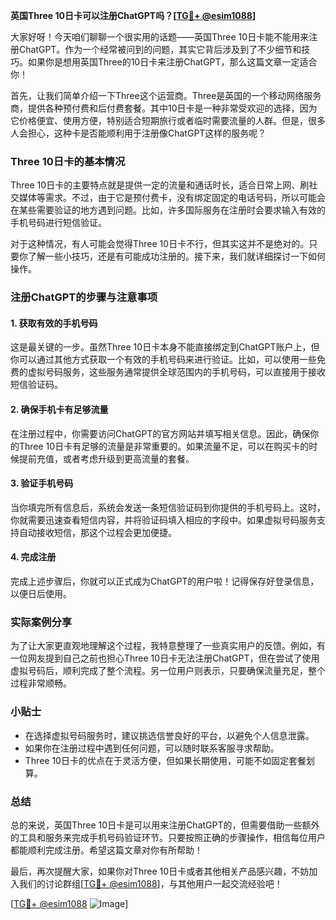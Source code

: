**英国Three 10日卡可以注册ChatGPT吗？[[TG💪+ @esim1088](https://t.me/s/esim1088)]**

大家好呀！今天咱们聊聊一个很实用的话题——英国Three 10日卡能不能用来注册ChatGPT。作为一个经常被问到的问题，其实它背后涉及到了不少细节和技巧。如果你是想用英国Three的10日卡来注册ChatGPT，那么这篇文章一定适合你！

首先，让我们简单介绍一下Three这个运营商。Three是英国的一个移动网络服务商，提供各种预付费和后付费套餐。其中10日卡是一种非常受欢迎的选择，因为它价格便宜、使用方便，特别适合短期旅行或者临时需要流量的人群。但是，很多人会担心，这种卡是否能顺利用于注册像ChatGPT这样的服务呢？

### Three 10日卡的基本情况

Three 10日卡的主要特点就是提供一定的流量和通话时长，适合日常上网、刷社交媒体等需求。不过，由于它是预付费卡，没有绑定固定的电话号码，所以可能会在某些需要验证的地方遇到问题。比如，许多国际服务在注册时会要求输入有效的手机号码进行短信验证。

对于这种情况，有人可能会觉得Three 10日卡不行，但其实这并不是绝对的。只要你了解一些小技巧，还是有可能成功注册的。接下来，我们就详细探讨一下如何操作。

### 注册ChatGPT的步骤与注意事项

#### 1. 获取有效的手机号码
这是最关键的一步。虽然Three 10日卡本身不能直接绑定到ChatGPT账户上，但你可以通过其他方式获取一个有效的手机号码来进行验证。比如，可以使用一些免费的虚拟号码服务，这些服务通常提供全球范围内的手机号码，可以直接用于接收短信验证码。

#### 2. 确保手机卡有足够流量
在注册过程中，你需要访问ChatGPT的官方网站并填写相关信息。因此，确保你的Three 10日卡有足够的流量是非常重要的。如果流量不足，可以在购买卡的时候提前充值，或者考虑升级到更高流量的套餐。

#### 3. 验证手机号码
当你填完所有信息后，系统会发送一条短信验证码到你提供的手机号码上。这时，你就需要迅速查看短信内容，并将验证码填入相应的字段中。如果虚拟号码服务支持自动接收短信，那这个过程会更加便捷。

#### 4. 完成注册
完成上述步骤后，你就可以正式成为ChatGPT的用户啦！记得保存好登录信息，以便日后使用。

### 实际案例分享

为了让大家更直观地理解这个过程，我特意整理了一些真实用户的反馈。例如，有一位网友提到自己之前也担心Three 10日卡无法注册ChatGPT，但在尝试了使用虚拟号码后，顺利完成了整个流程。另一位用户则表示，只要确保流量充足，整个过程非常顺畅。

### 小贴士

- 在选择虚拟号码服务时，建议挑选信誉良好的平台，以避免个人信息泄露。
- 如果你在注册过程中遇到任何问题，可以随时联系客服寻求帮助。
- Three 10日卡的优点在于灵活方便，但如果长期使用，可能不如固定套餐划算。

### 总结

总的来说，英国Three 10日卡是可以用来注册ChatGPT的，但需要借助一些额外的工具和服务来完成手机号码验证环节。只要按照正确的步骤操作，相信每位用户都能顺利完成注册。希望这篇文章对你有所帮助！

最后，再次提醒大家，如果你对Three 10日卡或者其他相关产品感兴趣，不妨加入我们的讨论群组[[TG💪+ @esim1088](https://t.me/s/esim1088)]，与其他用户一起交流经验吧！

[[TG💪+ @esim1088](https://t.me/s/esim1088) ![Image](https://i.postimg.cc/4NQfJmqS/Snipaste-2025-05-13-00-14-12.png)]